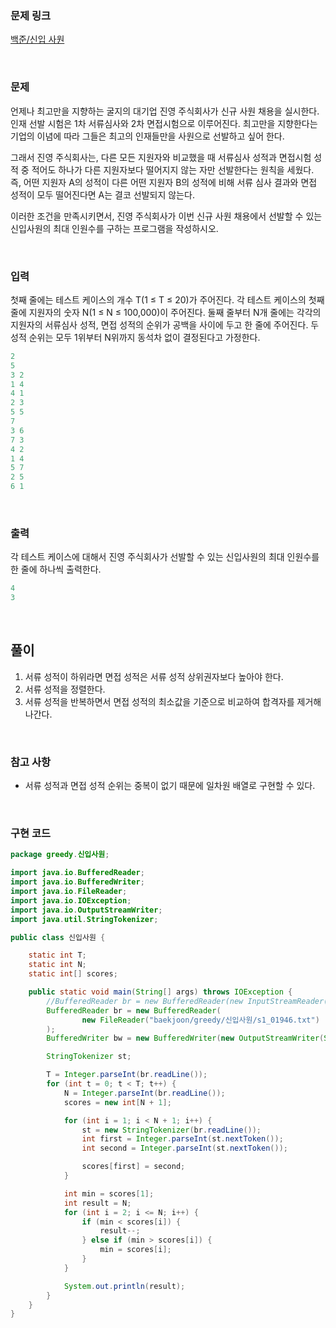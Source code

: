 ### 문제 링크

[백준/신입 사원](https://www.acmicpc.net/problem/1946)

<br>

### 문제

언제나 최고만을 지향하는 굴지의 대기업 진영 주식회사가 신규 사원 채용을 실시한다. 인재 선발 시험은 1차 서류심사와 2차 면접시험으로 이루어진다. 최고만을 지향한다는 기업의 이념에 따라 그들은 최고의 인재들만을 사원으로 선발하고 싶어 한다.

그래서 진영 주식회사는, 다른 모든 지원자와 비교했을 때 서류심사 성적과 면접시험 성적 중 적어도 하나가 다른 지원자보다 떨어지지 않는 자만 선발한다는 원칙을 세웠다. 즉, 어떤 지원자 A의 성적이 다른 어떤 지원자 B의 성적에 비해 서류 심사 결과와 면접 성적이 모두 떨어진다면 A는 결코 선발되지 않는다.

이러한 조건을 만족시키면서, 진영 주식회사가 이번 신규 사원 채용에서 선발할 수 있는 신입사원의 최대 인원수를 구하는 프로그램을 작성하시오.

<br>

### 입력

첫째 줄에는 테스트 케이스의 개수 T(1 ≤ T ≤ 20)가 주어진다. 각 테스트 케이스의 첫째 줄에 지원자의 숫자 N(1 ≤ N ≤ 100,000)이 주어진다. 둘째 줄부터 N개 줄에는 각각의 지원자의 서류심사 성적, 면접 성적의 순위가 공백을 사이에 두고 한 줄에 주어진다. 두 성적 순위는 모두 1위부터 N위까지 동석차 없이 결정된다고 가정한다.

```java
2
5
3 2
1 4
4 1
2 3
5 5
7
3 6
7 3
4 2
1 4
5 7
2 5
6 1
```

<br>

### 출력

각 테스트 케이스에 대해서 진영 주식회사가 선발할 수 있는 신입사원의 최대 인원수를 한 줄에 하나씩 출력한다.

```java
4
3
```

<br>

## 풀이

1. 서류 성적이 하위라면 면접 성적은 서류 성적 상위권자보다 높아야 한다.
2. 서류 성적을 정렬한다.
3. 서류 성적을 반복하면서 면접 성적의 최소값을 기준으로 비교하여 합격자를 제거해 나간다.

<br>

### 참고 사항

- 서류 성적과 면접 성적 순위는 중복이 없기 때문에 일차원 배열로 구현할 수 있다.

<br>

### 구현 코드
```java
package greedy.신입사원;

import java.io.BufferedReader;
import java.io.BufferedWriter;
import java.io.FileReader;
import java.io.IOException;
import java.io.OutputStreamWriter;
import java.util.StringTokenizer;

public class 신입사원 {

    static int T;
    static int N;
    static int[] scores;

    public static void main(String[] args) throws IOException {
        //BufferedReader br = new BufferedReader(new InputStreamReader(System.in));
        BufferedReader br = new BufferedReader(
                new FileReader("baekjoon/greedy/신입사원/s1_01946.txt")
        );
        BufferedWriter bw = new BufferedWriter(new OutputStreamWriter(System.out));

        StringTokenizer st;

        T = Integer.parseInt(br.readLine());
        for (int t = 0; t < T; t++) {
            N = Integer.parseInt(br.readLine());
            scores = new int[N + 1];

            for (int i = 1; i < N + 1; i++) {
                st = new StringTokenizer(br.readLine());
                int first = Integer.parseInt(st.nextToken());
                int second = Integer.parseInt(st.nextToken());

                scores[first] = second;
            }

            int min = scores[1];
            int result = N;
            for (int i = 2; i <= N; i++) {
                if (min < scores[i]) {
                    result--;
                } else if (min > scores[i]) {
                    min = scores[i];
                }
            }

            System.out.println(result);
        }
    }
}
```